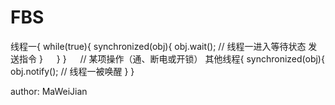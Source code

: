 # FBS

线程一{
while(true){
        synchronized(obj){
           obj.wait(); // 线程一进入等待状态
            发送指令
        }
　  }
}
　
// 某项操作（通、断电或开锁）
其他线程{
    synchronized(obj){
      obj.notify(); // 线程一被唤醒
    }
}


author: MaWeiJian
